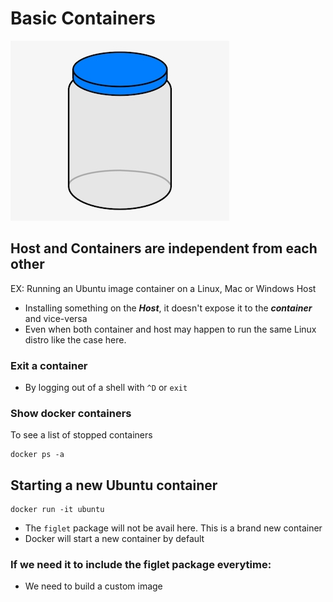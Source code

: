 # Basic Containers

![Containers](/assets/images/jar.jpeg)


## Host and Containers are independent from each other

EX: Running an Ubuntu image container on a Linux, Mac or Windows Host

- Installing something on the ***Host***, it doesn't expose it to the ***container*** and vice-versa 
- Even when both container and host may happen to run the same Linux distro like the case here.

### Exit a container
 
 - By logging out of a shell with `^D` or `exit`

### Show docker containers

To see a list of stopped containers

```
docker ps -a
```



## Starting a new Ubuntu container

```
docker run -it ubuntu
```

- The `figlet` package will not be avail here.  This is a brand new container
- Docker will start a new container by default

### If we need it to include the figlet package everytime:

- We need to build a custom image

